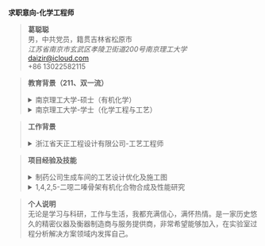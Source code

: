 **求职意向-化学工程师**
>**葛聪聪**\
>男，中共党员，籍贯吉林省松原市 <br>*江苏省南京市玄武区孝陵卫街道200号南京理工大学* <br>daizir@icloud.com <br>+86 13022582115

>**教育背景（211、双一流）**
><details> <summary>南京理工大学-硕士（有机化学）</summary>2020-2023：研究有机化合物的合成及性能。在校与同学老师和睦相处，认真完成科研任务，以专业第一名获得学业一等奖学金，专利一篇（在审），第一作者SCI文章一篇（在审）。在实验室负责管理高效液相色谱仪。在校期间担任院研究生会副主席、主席，获得优秀研究生干部称号。</details>
><details> <summary>南京理工大学-学士（化学工程与工艺）</summary>2013-2017：在校与同学老师和睦相处，认真学习与工作，顺利申请校级科研项目资金并负责完成目标催化剂的生产工艺优化。</details>

>**工作背景**
><details> <summary>浙江省天正工程设计有限公司-工艺工程师</summary>以完成整个生产车间的交付为目标，与其他各专业协同，根据国家标准规范完成工程项目的工艺设计及优化，管道设备布置及施工图等。</details>

> **项目经验及技能**
><details> <summary>制药公司生成车间的工艺设计优化及施工图</summary>   1.对影响整个生产工艺效率的因素进行分析，主要涉及相关模拟仿真软件如Aspen等。<br>  2.实施小试、中试，实践生产工艺并进行规模化生产。<br>  3.生产车间的布置，主要依据国家关于工程项目的相关标准，完成施工图及相关文件材料的编纂。工程制图如AutoCAD，CADworks等。</details>
><details> <summary>1,4,2,5-二噁二嗪骨架有机化合物合成及性能研究</summary>  1.对相关研究进行调研，确定研究对象，主要是相关数据库的检索及筛选。<br>  2.目标化合物合成、分离、提纯、检测（HPLC、 GC）、优化，主要是实施实验计划，并对实验结果分析及总结。<br>  3.结构分析及性能测试，主要相关波谱解析如IR、NMR、XRD等，性能测试包括密度、热性能、BAM感度等。</details>

> **个人说明** <br>
无论是学习与科研，工作与生活，我都充满信心，满怀热情。是一家历史悠久的精密仪器及衡器制造商与服务提供商，非常希望能够加入，在实验室过程分析解决方案领域内发挥自己。


